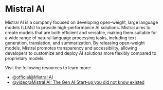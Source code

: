 # Mistral AI

Mistral AI is a company focused on developing open-weight, large language models (LLMs) to provide high-performance AI solutions. Mistral aims to create models that are both efficient and versatile, making them suitable for a wide range of natural language processing tasks, including text generation, translation, and summarization. By releasing open-weight models, Mistral promotes transparency and accessibility, allowing developers to customize and deploy AI solutions more flexibly compared to proprietary models.

Visit the following resources to learn more:

- [@official@Mistral AI](https://mistral.ai/)
- [@video@Mistral AI: The Gen AI Start-up you did not know existed](https://www.youtube.com/watch?v=vzrRGd18tAg)
